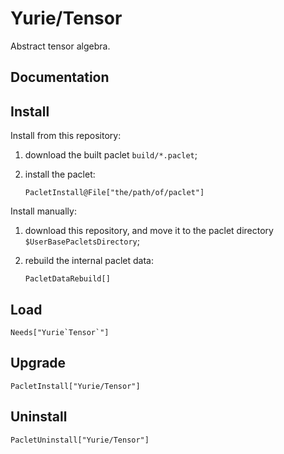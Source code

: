 # Yurie/Tensor

Abstract tensor algebra.

## Documentation

## Install

Install from this repository:

1. download the built paclet `build/*.paclet`;

2. install the paclet:

    ``` wl
    PacletInstall@File["the/path/of/paclet"]
    ```

Install manually:

1. download this repository, and move it to the paclet directory `$UserBasePacletsDirectory`;

2. rebuild the internal paclet data:

    ``` wl
    PacletDataRebuild[]
    ```

## Load

``` wl
Needs["Yurie`Tensor`"]
```

## Upgrade

``` wl
PacletInstall["Yurie/Tensor"]
```

## Uninstall

``` wl
PacletUninstall["Yurie/Tensor"]
```
